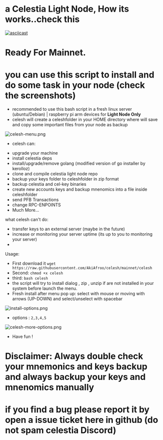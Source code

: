 # a Celestia Light Node,  How its works..check this
[![asciicast](https://asciinema.org/a/575508.svg)](https://asciinema.org/a/575508)

# Ready For Mainnet.  
# you can use this script to install and do some task in your node (check the screenshots)
* recommended to use this bash script in a fresh linux server (ubuntu/Debian) | raspberry pi arm devices for **Light Node Only**
* celesh will create a celeshfolder in your HOME directory where will save and copy some important files from your node as backup

![celesh-menu.png](https://i.postimg.cc/DysKWKfV/celesh-menu.png)

* celesh can:
- upgrade your machine
- install celestia deps
- install/upgrade/remove golang (modified version of go installer by  kerolloz)
- clone and compile celestia light node repo
- backup your keys folder to celeshfolder in zip format
- backup celestia and cel-key binaries
- create new accounts keys and backup mnenomics into a file inside celeshfolder
- send PFB Transactions
- change RPC-ENPOINTS 
- Much More...

what celesh can't do:
- transfer keys to an external server (maybe in the future)
- increase or monitoring your server uptime (its up to you to monitoring your server)
- 

Usage:
* First download it ```wget https://raw.githubusercontent.com/AkiAfroo/celesh/mainnet/celesh```
* Second: `chmod +x celesh` 
* third:  `bash celesh`
* the script will try to install dialog , zip , unzip if are not installed in your system before launch the menu.
* Fresh install after menu pop up: select with mouse or moving with arrows (UP-DOWN) and select/unselect with spacebar

![install-options.png](https://i.postimg.cc/htC6DSm8/install-options.png)
* options : ```2,3,4,5```

![celesh-more-options.png](https://i.postimg.cc/RZC2x3WV/celesh-more-options.png)

* Have fun !

# Disclaimer: Always double check your mnemonics and keys backup and always backup your keys and mnenomics manually
# if you find a bug please report it by open a issue ticket here in github (do not spam celestia Discord)
